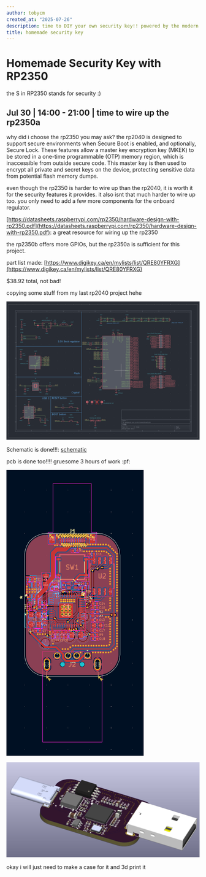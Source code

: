 ```yaml
---
author: tobycm
created_at: "2025-07-26"
description: time to DIY your own security key!! powered by the modern rp2350 MCU!
title: homemade security key
---
```


# Homemade Security Key with RP2350

the S in RP2350 stands for security :)

## Jul 30 | 14:00 - 21:00 | time to wire up the rp2350a

why did i choose the rp2350 you may ask? the rp2040 is designed to support secure environments when Secure Boot is enabled, and optionally, Secure Lock. These features allow a master key encryption key (MKEK) to be stored in a one-time programmable (OTP) memory region, which is inaccessible from outside secure code. This master key is then used to encrypt all private and secret keys on the device, protecting sensitive data from potential flash memory dumps.

even though the rp2350 is harder to wire up than the rp2040, it is worth it for the security features it provides. it also isnt that much harder to wire up too. you only need to add a few more components for the onboard regulator.

[https://datasheets.raspberrypi.com/rp2350/hardware-design-with-rp2350.pdf](https://datasheets.raspberrypi.com/rp2350/hardware-design-with-rp2350.pdf): a great resource for wiring up the rp2350

the rp2350b offers more GPIOs, but the rp2350a is sufficient for this project.

part list made: [https://www.digikey.ca/en/mylists/list/QRE80YFRXG](https://www.digikey.ca/en/mylists/list/QRE80YFRXG)

$38.92 total, not bad!

copying some stuff from my last rp2040 project hehe

![last rp2040 project](assets/rp2040.png)

Schematic is done!!!: [schematic](schematic.pdf)

pcb is done too!!!! gruesome 3 hours of work :pf:

![pcb](assets/pcb.png)

![3d render](assets/3d.png)

okay i will just need to make a case for it and 3d print it
